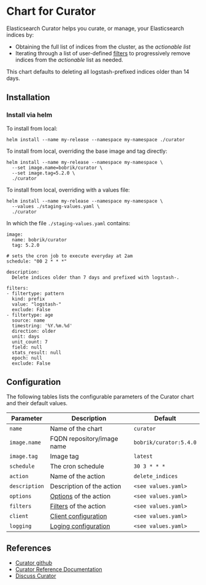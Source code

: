 # Chart for Curator

Elasticsearch Curator helps you curate, or manage, your Elasticsearch indices by:
* Obtaining the full list of indices from the cluster, as the *actionable list*
* Iterating through a list of user-defined [filters][5] to progressively remove indices from the *actionable* list as needed.

This chart defaults to deleting all logstash-prefixed indices older than 14 days.

## Installation

### Install via helm

To install from local:

```
helm install --name my-release --namespace my-namespace ./curator
```

To install from local, overriding the base image and tag directly:

```
helm install --name my-release --namespace my-namespace \
  --set image.name=bobrik/curator \
  --set image.tag=5.2.0 \
  ./curator
```

To install from local, overriding with a values file:

```
helm install --name my-release --namespace my-namespace \
  --values ./staging-values.yaml \
  ./curator
```

In which the file `./staging-values.yaml` contains:

```
image:
  name: bobrik/curator
  tag: 5.2.0

# sets the cron job to execute everyday at 2am
schedule: "00 2 * * *"

description:
  Delete indices older than 7 days and prefixed with logstash-.

filters:
- filtertype: pattern
  kind: prefix
  value: "logstash-"
  exclude: False
- filtertype: age
  source: name
  timestring: '%Y.%m.%d'
  direction: older
  unit: days
  unit_count: 7
  field: null
  stats_result: null
  epoch: null
  exclude: False
```

## Configuration

The following tables lists the configurable parameters of the Curator chart and their default values.

| Parameter                | Description                                     | Default                                 |
| ------------------------ | ----------------------------------------------- | --------------------------------------- |
| `name`                   | Name of the chart                               | `curator`                               |
| `image.name`             | FQDN repository/image name                      | `bobrik/curator:5.4.0`|
| `image.tag`              | Image tag                                       | `latest`                                |
| `schedule`               | The cron schedule                               | `30 3 * * *`                            |
| `action`                 | Name of the action                              | `delete_indices`                        |
| `description`            | Description of the action                       | `<see values.yaml>`                     |
| `options`                | [Options][6] of the action                      | `<see values.yaml>`                     |
| `filters`                | [Filters][5] of the action                      | `<see values.yaml>`                     |
| `client`                 | [Client configuration][7]                       | `<see values.yaml>`                     |
| `logging`                | [Loging configuration][7]                       | `<see values.yaml>`                     |


## References

* [Curator github][2]
* [Curator Reference Documentation][3]
* [Discuss Curator][4]


[2]: https://github.com/elastic/curator "curator github"
[3]: https://www.elastic.co/guide/en/elasticsearch/client/curator/current/index.html "curator reference documentation"
[4]: https://discuss.elastic.co/search?q=curator "curator discussion"
[5]: https://www.elastic.co/guide/en/elasticsearch/client/curator/5.2/filters.html "curator filter documentation"
[6]: https://www.elastic.co/guide/en/elasticsearch/client/curator/5.2/options.html "currator options documentation"
[7]: https://www.elastic.co/guide/en/elasticsearch/client/curator/5.2/configfile.html "currator config file  documentation"
